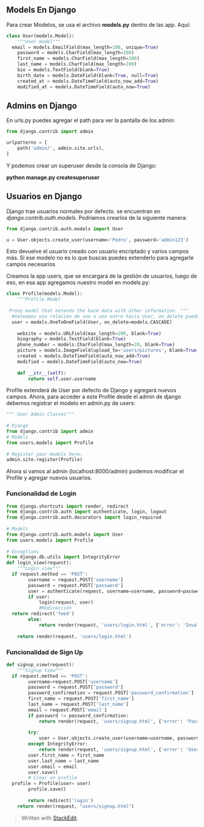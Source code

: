 ## Models En Django



Para crear Modelos, se usa el archivo **models.py** dentro de las app. Aquí:

```python
class User(models.Model):  
    """User model"""  
  email = models.EmailField(max_length=100, unique=True)  
    password = models.CharField(max_length=100)  
    first_name = models.CharField(max_length=100)  
    last_name = models.CharField(max_length=100)  
    bio = models.TextField(blank=True)  
    birth_date = models.DateField(blank=True, null=True)  
    created_at = models.DateTimeField(auto_now_add=True)  
    modified_at = models.DateTimeField(auto_now=True)
```

## Admins en Django

En urls.py puedes agregar el path para ver la pantalla de los admin:
```python
from django.contrib import admin

urlpatterns = [  
    path('admin/', admin.site.urls),   
]
```

Y podemos crear un superuser desde la consola de Django:

**python manage.py createsuperuser**

## Usuarios en Django

Django trae usuarios normales por defecto. se encuentran en *django.contrib.auth.models*.
Podríamos crearlos de la siguiente manera:

```python
from django.contrib.auth.models import User

u = User.objects.create_user(username='Pedro', password='admin123')
```
Esto devuelve el usuario creado con usuario encriptado y varios campos más. Si ese modelo no es lo que buscas puedes extenderlo para agregarle campos necesarios

Creamos la app users, que se encargará de la gestión de usuarios, luego de eso, en esa app agregamos nuestro model en models.py:

```python
class Profile(models.Model):  
    """Profile Model  
  
 Proxy model that extends the base data with other information. """  
  #Seteamos una relación de uno a uno entre hacia User, on_delete puede ser CASCADE, PROTECT, SET_NULL, SET_DEFAULT, entre otros  
  user = models.OneToOneField(User, on_delete=models.CASCADE)  
  
    website = models.URLField(max_length=200, blank=True)  
    biography = models.TextField(blank=True)  
    phone_number = models.CharField(max_length=20, blank=True)  
    picture = models.ImageField(upload_to='users/pictures', blank=True, null=True)  
    created = models.DateTimeField(auto_now_add=True)  
    modified = models.DateTimeField(auto_now=True)  
  
    def __str__(self):  
        return self.user.username
```

Profile extenderá de User por defecto de Django y agregará nuevos campos. Ahora, para acceder a este Profile desde el admin de django debemos registrar el modelo en admin.py de users:

```python
""" User Admin Classes"""  
  
# Django  
from django.contrib import admin  
# Models  
from users.models import Profile  
  
# Register your models here.  
admin.site.register(Profile)
```

Ahora si vamos al admin (localhost:8000/admin) podemos modificar el Profile y agregar nuevos usuarios. 

### Funcionalidad de Login

```python
from django.shortcuts import render, redirect  
from django.contrib.auth import authenticate, login, logout  
from django.contrib.auth.decorators import login_required  
  
# Models  
from django.contrib.auth.models import User  
from users.models import Profile  
  
# Exceptions  
from django.db.utils import IntegrityError  
def login_view(request):  
    """Login view"""  
  if request.method == 'POST':  
        username = request.POST['username']  
        password = request.POST['password']  
        user = authenticate(request, username=username, password=password)  
        if user:  
            login(request, user)  
            #Redirección  
  return redirect('feed')  
        else:  
            return render(request, 'users/login.html', {'error': 'Invalid Username and password'})  
  
    return render(request, 'users/login.html')

```

### Funcionalidad de Sign Up

```python
def signup_view(request):  
    """Signup View"""  
  if request.method == 'POST':  
        username=request.POST['username']  
        password = request.POST['password']  
        password_confirmation = request.POST['password_confirmation']  
        first_name = request.POST['first_name']  
        last_name = request.POST['last_name']  
        email = request.POST['email']  
        if password != password_confirmation:  
            return render(request, 'users/signup.html', {'error': 'Password confirmation doesnt match'})  
  
        try:  
            user = User.objects.create_user(username=username, password=password)  
        except IntegrityError:  
            return render(request, 'users/signup.html', {'error': 'User already taken'})  
        user.first_name = first_name  
        user.last_name = last_name  
        user.email = email  
        user.save()  
        # Crear un profile  
  profile = Profile(user= user)  
        profile.save()  
  
        return redirect('login')  
    return render(request, "users/signup.html")
```
> Written with [StackEdit](https://stackedit.io/).
<!--stackedit_data:
eyJoaXN0b3J5IjpbMTQ0MDQwOTI1Ml19
-->